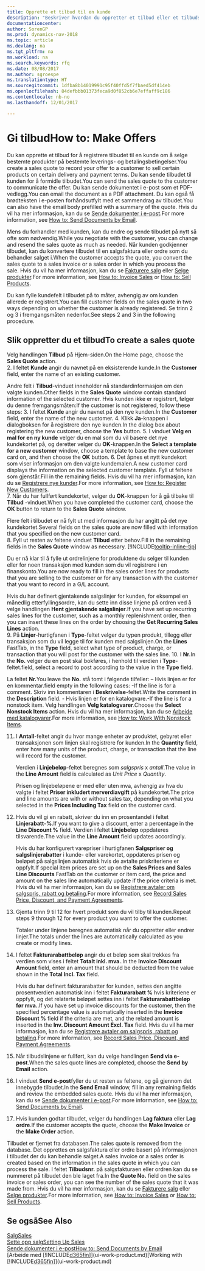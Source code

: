 ```yaml
---
title: Opprette et tilbud til en kunde
description: "Beskriver hvordan du oppretter et tilbud eller et tilbudsforespørselsdokument for å registrere tilbudet til en kunde og selge produkter under visse betingelser."
documentationcenter: 
author: SorenGP
ms.prod: dynamics-nav-2018
ms.topic: article
ms.devlang: na
ms.tgt_pltfrm: na
ms.workload: na
ms.search.keywords: rfq
ms.date: 08/08/2017
ms.author: sgroespe
ms.translationtype: HT
ms.sourcegitcommit: 1dfba8b14019991c95f40ffd5f7fbaed5df414eb
ms.openlocfilehash: 84defbbb01373feca9d0f852cb6e7effaff9c186
ms.contentlocale: nb-no
ms.lasthandoff: 12/01/2017

---
```

# <a name="how-to-make-offers"></a><span data-ttu-id="60bd0-103">Gi tilbud</span><span class="sxs-lookup"><span data-stu-id="60bd0-103">How to: Make Offers</span></span>
<span data-ttu-id="60bd0-104">Du kan opprette et tilbud for å registrere tilbudet til en kunde om å selge bestemte produkter på bestemte leverings- og betalingsbetingelser.</span><span class="sxs-lookup"><span data-stu-id="60bd0-104">You create a sales quote to record your offer to a customer to sell certain products on certain delivery and payment terms.</span></span> <span data-ttu-id="60bd0-105">Du kan sende tilbudet til kunden for å formidle tilbudet.</span><span class="sxs-lookup"><span data-stu-id="60bd0-105">You can send the sales quote to the customer to communicate the offer.</span></span> <span data-ttu-id="60bd0-106">Du kan sende dokumentet i e-post som et PDF-vedlegg.</span><span class="sxs-lookup"><span data-stu-id="60bd0-106">You can email the document as a PDF attachment.</span></span> <span data-ttu-id="60bd0-107">Du kan også få brødteksten i e-posten forhåndsutfylt med et sammendrag av tilbudet.</span><span class="sxs-lookup"><span data-stu-id="60bd0-107">You can also have the email body prefilled with a summary of the quote.</span></span> <span data-ttu-id="60bd0-108">Hvis du vil ha mer informasjon, kan du se [Sende dokumenter i e-post](ui-how-send-documents-email.md).</span><span class="sxs-lookup"><span data-stu-id="60bd0-108">For more information, see [How to: Send Documents by Email](ui-how-send-documents-email.md).</span></span>

<span data-ttu-id="60bd0-109">Mens du forhandler med kunden, kan du endre og sende tilbudet på nytt så ofte som nødvendig.</span><span class="sxs-lookup"><span data-stu-id="60bd0-109">While you negotiate with the customer, you can change and resend the sales quote as much as needed.</span></span> <span data-ttu-id="60bd0-110">Når kunden godkjenner tilbudet, kan du konvertere tilbudet til en salgsfaktura eller ordre som du behandler salget i.</span><span class="sxs-lookup"><span data-stu-id="60bd0-110">When the customer accepts the quote, you convert the sales quote to a sales invoice or a sales order in which you process the sale.</span></span> <span data-ttu-id="60bd0-111">Hvis du vil ha mer informasjon, kan du se [Fakturere salg](sales-how-invoice-sales.md) eller [Selge produkter](sales-how-sell-products.md).</span><span class="sxs-lookup"><span data-stu-id="60bd0-111">For more information, see [How to: Invoice Sales](sales-how-invoice-sales.md) or [How to: Sell Products](sales-how-sell-products.md).</span></span>

<span data-ttu-id="60bd0-112">Du kan fylle kundefelt i tilbudet på to måter, avhengig av om kunden allerede er registrert.</span><span class="sxs-lookup"><span data-stu-id="60bd0-112">You can fill customer fields on the sales quote in two ways depending on whether the customer is already registered.</span></span> <span data-ttu-id="60bd0-113">Se trinn 2 og 3 i fremgangsmåten nedenfor.</span><span class="sxs-lookup"><span data-stu-id="60bd0-113">See steps 2 and 3 in the following procedure.</span></span>

## <a name="to-create-a-sales-quote"></a><span data-ttu-id="60bd0-114">Slik oppretter du et tilbud</span><span class="sxs-lookup"><span data-stu-id="60bd0-114">To create a sales quote</span></span>
<span data-ttu-id="60bd0-115">Velg handlingen **Tilbud** på Hjem-siden.</span><span class="sxs-lookup"><span data-stu-id="60bd0-115">On the Home page,  choose the **Sales Quote** action.</span></span>  
2. <span data-ttu-id="60bd0-116">I feltet **Kunde** angir du navnet på en eksisterende kunde.</span><span class="sxs-lookup"><span data-stu-id="60bd0-116">In the **Customer** field, enter the name of an existing customer.</span></span>

   <span data-ttu-id="60bd0-117">Andre felt i **Tilbud**-vinduet inneholder nå standardinformasjon om den valgte kunden.</span><span class="sxs-lookup"><span data-stu-id="60bd0-117">Other fields in the **Sales Quote** window contain standard information of the selected customer.</span></span> <span data-ttu-id="60bd0-118">Hvis kunden ikke er registrert, følger du denne fremgangsmåten:</span><span class="sxs-lookup"><span data-stu-id="60bd0-118">If the customer is not registered, follow these steps:</span></span>
3. <span data-ttu-id="60bd0-119">I feltet **Kunde** angir du navnet på den nye kunden.</span><span class="sxs-lookup"><span data-stu-id="60bd0-119">In the **Customer** field, enter the name of the new customer.</span></span>
4. <span data-ttu-id="60bd0-120">Klikk **Ja**-knappen i dialogboksen for å registrere den nye kunden.</span><span class="sxs-lookup"><span data-stu-id="60bd0-120">In the dialog box about registering the new customer, choose the **Yes** button.</span></span>
5. <span data-ttu-id="60bd0-121">I vinduet **Velg en mal for en ny kunde** velger du en mal som du vil basere det nye kundekortet på, og deretter velger du **OK**-knappen.</span><span class="sxs-lookup"><span data-stu-id="60bd0-121">In the **Select a template for a new customer** window, choose a template to base the new customer card on, and then choose the **OK** button.</span></span>
6. <span data-ttu-id="60bd0-122">Det åpnes et nytt kundekort som viser informasjon om den valgte kundemalen.</span><span class="sxs-lookup"><span data-stu-id="60bd0-122">A new customer card displays the information on the selected customer template.</span></span> <span data-ttu-id="60bd0-123">Fyll ut feltene som gjenstår.</span><span class="sxs-lookup"><span data-stu-id="60bd0-123">Fill in the remaining fields.</span></span> <span data-ttu-id="60bd0-124">Hvis du vil ha mer informasjon, kan du se [Registrere nye kunder](sales-how-register-new-customers.md).</span><span class="sxs-lookup"><span data-stu-id="60bd0-124">For more information, see [How to: Register New Customers](sales-how-register-new-customers.md).</span></span>  
7. <span data-ttu-id="60bd0-125">Når du har fullført kundekortet, velger du **OK**-knappen for å gå tilbake til **Tilbud** -vinduet.</span><span class="sxs-lookup"><span data-stu-id="60bd0-125">When you have completed the customer card, choose the **OK** button to return to the **Sales Quote** window.</span></span>

   <span data-ttu-id="60bd0-126">Flere felt i tilbudet er nå fylt ut med informasjon du har angitt på det nye kundekortet.</span><span class="sxs-lookup"><span data-stu-id="60bd0-126">Several fields on the sales quote are now filled with information that you specified on the new customer card.</span></span>  
8. <span data-ttu-id="60bd0-127">Fyll ut resten av feltene vinduet **Tilbud** etter behov.</span><span class="sxs-lookup"><span data-stu-id="60bd0-127">Fill in the remaining fields in the **Sales Quote** window as necessary.</span></span> [!INCLUDE[tooltip-inline-tip](includes/tooltip-inline-tip_md.md)]  

<span data-ttu-id="60bd0-128">Du er nå klar til å fylle ut ordrelinjene for produktene du selger til kunden eller for noen transaksjon med kunden som du vil registrere i en finanskonto.</span><span class="sxs-lookup"><span data-stu-id="60bd0-128">You are now ready to fill in the sales order lines for products that you are selling to the customer or for any transaction with the customer that you want to record in a G/L account.</span></span>   

<span data-ttu-id="60bd0-129">Hvis du har definert gjentakende salgslinjer for kunden, for eksempel en månedlig etterfyllingsordre, kan du sette inn disse linjene på ordren ved å velge handlingen **Hent gjentakende salgslinjer**.</span><span class="sxs-lookup"><span data-stu-id="60bd0-129">If you have set up recurring sales lines for the customer, such as a monthly replenishment order, then you can insert these lines on the order by choosing the **Get Recurring Sales Lines** action.</span></span>  
9. <span data-ttu-id="60bd0-130">På **Linjer**-hurtigfanen i **Type**-feltet velger du typen produkt, tillegg eller transaksjon som du vil legge til for kunden med salgslinjen.</span><span class="sxs-lookup"><span data-stu-id="60bd0-130">On the **Lines** FastTab, in the **Type** field, select what type of product, charge, or transaction that you will post for the customer with the sales line.</span></span>
10. <span data-ttu-id="60bd0-131">I **Nr.**</span><span class="sxs-lookup"><span data-stu-id="60bd0-131">In the **No.**</span></span> <span data-ttu-id="60bd0-132">velger du en post skal bokføres, i henhold til verdien i **Type**-feltet.</span><span class="sxs-lookup"><span data-stu-id="60bd0-132">field, select a record to post according to the value in the **Type** field.</span></span>

 <span data-ttu-id="60bd0-133">La feltet **Nr.**</span><span class="sxs-lookup"><span data-stu-id="60bd0-133">You leave the **No.**</span></span> <span data-ttu-id="60bd0-134">stå tomt i følgende tilfeller: – Hvis linjen er for en kommentar.</span><span class="sxs-lookup"><span data-stu-id="60bd0-134">field empty in the following cases: -If the line is for a comment.</span></span> <span data-ttu-id="60bd0-135">Skriv inn kommentaren i **Beskrivelse**-feltet.</span><span class="sxs-lookup"><span data-stu-id="60bd0-135">Write the comment in the **Description** field.</span></span>
 <span data-ttu-id="60bd0-136">- Hvis linjen er for en katalogvare.</span><span class="sxs-lookup"><span data-stu-id="60bd0-136">-If the line is for a nonstock item.</span></span> <span data-ttu-id="60bd0-137">Velg handlingen **Velg katalogvarer**.</span><span class="sxs-lookup"><span data-stu-id="60bd0-137">Choose the **Select Nonstock Items** action.</span></span> <span data-ttu-id="60bd0-138">Hvis du vil ha mer informasjon, kan du se [Arbeide med katalogvarer](inventory-how-work-nonstock-items.md).</span><span class="sxs-lookup"><span data-stu-id="60bd0-138">For more information, see [How to: Work With Nonstock Items](inventory-how-work-nonstock-items.md).</span></span>

11. <span data-ttu-id="60bd0-139">I **Antall**-feltet angir du hvor mange enheter av produktet, gebyret eller transaksjonen som linjen skal registrere for kunden.</span><span class="sxs-lookup"><span data-stu-id="60bd0-139">In the **Quantity** field, enter how many units of the product, charge, or transaction that the line will record for the customer.</span></span>

    <span data-ttu-id="60bd0-140">Verdien i **Linjebeløp**-feltet beregnes som *salgspris* x *antall*.</span><span class="sxs-lookup"><span data-stu-id="60bd0-140">The value in the **Line Amount** field is calculated as *Unit Price* x *Quantity*.</span></span>  

    <span data-ttu-id="60bd0-141">Prisen og linjebeløpene er med eller uten mva, avhengig av hva du valgte i feltet **Priser inkludert merverdiavgift** på kundekortet.</span><span class="sxs-lookup"><span data-stu-id="60bd0-141">The price and line amounts are with or without sales tax, depending on what you selected in the **Prices Including Tax** field on the customer card.</span></span>  
12. <span data-ttu-id="60bd0-142">Hvis du vil gi en rabatt, skriver du inn en prosentandel i feltet **Linjerabatt-%**.</span><span class="sxs-lookup"><span data-stu-id="60bd0-142">If you want to give a discount, enter a percentage in the **Line Discount %** field.</span></span> <span data-ttu-id="60bd0-143">Verdien i feltet **Linjebeløp** oppdateres tilsvarende.</span><span class="sxs-lookup"><span data-stu-id="60bd0-143">The value in the **Line Amount** field updates accordingly.</span></span>  

    <span data-ttu-id="60bd0-144">Hvis du har konfigurert varepriser i hurtigfanen **Salgspriser og salgslinjerabatter** i kunde- eller varekortet, oppdateres prisen og beløpet på salgslinjen automatisk hvis de avtalte priskriteriene er oppfylt.</span><span class="sxs-lookup"><span data-stu-id="60bd0-144">If special item prices are set up on the **Sales Prices and Sales Line Discounts** FastTab on the customer or item card, the price and amount on the sales line automatically update if the price criteria is met.</span></span> <span data-ttu-id="60bd0-145">Hvis du vil ha mer informasjon, kan du se [Registrere avtaler om salgspris, rabatt og betaling](sales-how-record-sales-price-discount-payment-agreements.md).</span><span class="sxs-lookup"><span data-stu-id="60bd0-145">For more information, see [Record Sales Price, Discount, and Payment Agreements](sales-how-record-sales-price-discount-payment-agreements.md).</span></span>  
13. <span data-ttu-id="60bd0-146">Gjenta trinn 9 til 12 for hvert produkt som du vil tilby til kunden.</span><span class="sxs-lookup"><span data-stu-id="60bd0-146">Repeat steps 9 through 12 for every product you want to offer the customer.</span></span>  

    <span data-ttu-id="60bd0-147">Totaler under linjene beregnes automatisk når du oppretter eller endrer linjer.</span><span class="sxs-lookup"><span data-stu-id="60bd0-147">The totals under the lines are automatically calculated as you create or modify lines.</span></span>  
14. <span data-ttu-id="60bd0-148">I feltet **Fakturarabattbeløp** angir du et beløp som skal trekkes fra verdien som vises i feltet **Totalt inkl. mva.**.</span><span class="sxs-lookup"><span data-stu-id="60bd0-148">In the **Invoice Discount Amount** field, enter an amount that should be deducted from the value shown in the **Total Incl. Tax** field.</span></span>

    <span data-ttu-id="60bd0-149">Hvis du har definert fakturarabatter for kunden, settes den angitte prosentverdien automatisk inn i feltet **Fakturarabatt %** hvis kriteriene er oppfylt, og det relaterte beløpet settes inn i feltet **Fakturarabattbeløp før mva.**.</span><span class="sxs-lookup"><span data-stu-id="60bd0-149">If you have set up invoice discounts for the customer, then the specified percentage value is automatically inserted in the **Invoice Discount %** field if the criteria are met, and the related amount is inserted in the **Inv. Discount Amount Excl. Tax** field.</span></span> <span data-ttu-id="60bd0-150">Hvis du vil ha mer informasjon, kan du se [Registrere avtaler om salgspris, rabatt og betaling](sales-how-record-sales-price-discount-payment-agreements.md).</span><span class="sxs-lookup"><span data-stu-id="60bd0-150">For more information, see [Record Sales Price, Discount, and Payment Agreements](sales-how-record-sales-price-discount-payment-agreements.md).</span></span>
15. <span data-ttu-id="60bd0-151">Når tilbudslinjene er fullført, kan du velge handlingen **Send via e-post**.</span><span class="sxs-lookup"><span data-stu-id="60bd0-151">When the sales quote lines are completed, choose the **Send by Email** action.</span></span>
16. <span data-ttu-id="60bd0-152">I vinduet **Send e-post**fyller du ut resten av feltene, og gå gjennom det innebygde tilbudet.</span><span class="sxs-lookup"><span data-stu-id="60bd0-152">In the **Send Email** window, fill in any remaining fields and review the embedded sales quote.</span></span> <span data-ttu-id="60bd0-153">Hvis du vil ha mer informasjon, kan du se [Sende dokumenter i e-post](ui-how-send-documents-email.md).</span><span class="sxs-lookup"><span data-stu-id="60bd0-153">For more information, see [How to: Send Documents by Email](ui-how-send-documents-email.md).</span></span>
17. <span data-ttu-id="60bd0-154">Hvis kunden godtar tilbudet, velger du handlingen **Lag faktura** eller **Lag ordre**.</span><span class="sxs-lookup"><span data-stu-id="60bd0-154">If the customer accepts the quote, choose the **Make Invoice** or the **Make Order** action.</span></span>

<span data-ttu-id="60bd0-155">Tilbudet er fjernet fra databasen.</span><span class="sxs-lookup"><span data-stu-id="60bd0-155">The sales quote is removed from the database.</span></span> <span data-ttu-id="60bd0-156">Det opprettes en salgsfaktura eller ordre basert på informasjonen i tilbudet der du kan behandle salget.</span><span class="sxs-lookup"><span data-stu-id="60bd0-156">A sales invoice or a sales order is created based on the information in the sales quote in which you can process the sale.</span></span> <span data-ttu-id="60bd0-157">I feltet **Tilbudsnr.** på salgsfakturaen eller ordren kan du se nummeret på tilbudet den ble laget fra.</span><span class="sxs-lookup"><span data-stu-id="60bd0-157">In the **Quote No.** field on the sales invoice or sales order, you can see the number of the sales quote that it was made from.</span></span> <span data-ttu-id="60bd0-158">Hvis du vil ha mer informasjon, kan du se [Fakturere salg](sales-how-invoice-sales.md) eller [Selge produkter](sales-how-sell-products.md).</span><span class="sxs-lookup"><span data-stu-id="60bd0-158">For more information, see [How to: Invoice Sales](sales-how-invoice-sales.md) or [How to: Sell Products](sales-how-sell-products.md).</span></span>

## <a name="see-also"></a><span data-ttu-id="60bd0-159">Se også</span><span class="sxs-lookup"><span data-stu-id="60bd0-159">See Also</span></span>
[<span data-ttu-id="60bd0-160">Salg</span><span class="sxs-lookup"><span data-stu-id="60bd0-160">Sales</span></span>](sales-manage-sales.md)  
[<span data-ttu-id="60bd0-161">Sette opp salg</span><span class="sxs-lookup"><span data-stu-id="60bd0-161">Setting Up Sales</span></span>](sales-setup-sales.md)  
[<span data-ttu-id="60bd0-162">Sende dokumenter i e-post</span><span class="sxs-lookup"><span data-stu-id="60bd0-162">How to: Send Documents by Email</span></span>](ui-how-send-documents-email.md)  
<span data-ttu-id="60bd0-163">[Arbeide med [!INCLUDE[d365fin](includes/d365fin_md.md)]](ui-work-product.md)</span><span class="sxs-lookup"><span data-stu-id="60bd0-163">[Working with [!INCLUDE[d365fin](includes/d365fin_md.md)]](ui-work-product.md)</span></span>

